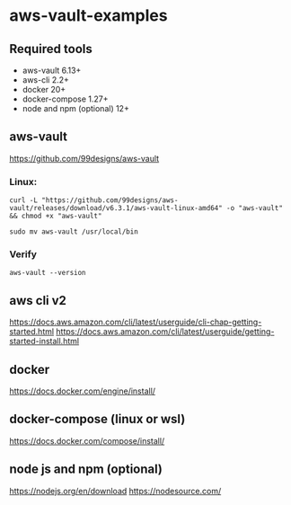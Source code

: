 # aws-vault-examples

## Required tools
- aws-vault 6.13+
- aws-cli 2.2+
- docker 20+
- docker-compose 1.27+
- node and npm (optional) 12+

## aws-vault

https://github.com/99designs/aws-vault

### Linux:

```shell
curl -L "https://github.com/99designs/aws-vault/releases/download/v6.3.1/aws-vault-linux-amd64" -o "aws-vault" && chmod +x "aws-vault"
```
```shell
sudo mv aws-vault /usr/local/bin
```

### Verify 
```shell
aws-vault --version
```

## aws cli v2
https://docs.aws.amazon.com/cli/latest/userguide/cli-chap-getting-started.html
https://docs.aws.amazon.com/cli/latest/userguide/getting-started-install.html

## docker
https://docs.docker.com/engine/install/

## docker-compose (linux or wsl)
https://docs.docker.com/compose/install/

## node js and npm (optional)
https://nodejs.org/en/download
https://nodesource.com/

